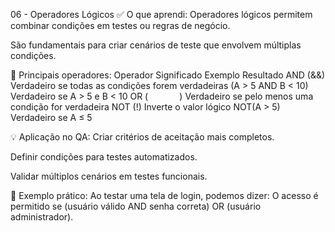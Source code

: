 06 - Operadores Lógicos
✅ O que aprendi:
Operadores lógicos permitem combinar condições em testes ou regras de negócio.

São fundamentais para criar cenários de teste que envolvem múltiplas condições.

📏 Principais operadores:
Operador	Significado	Exemplo	Resultado
AND (&&)	Verdadeiro se todas as condições forem verdadeiras	(A > 5 AND B < 10)	Verdadeiro se A > 5 e B < 10
OR (`		`)	Verdadeiro se pelo menos uma condição for verdadeira
NOT (!)	Inverte o valor lógico	NOT(A > 5)	Verdadeiro se A ≤ 5

💡 Aplicação no QA:
Criar critérios de aceitação mais completos.

Definir condições para testes automatizados.

Validar múltiplos cenários em testes funcionais.

🧠 Exemplo prático:
Ao testar uma tela de login, podemos dizer: O acesso é permitido se (usuário válido AND senha correta) OR (usuário administrador).

